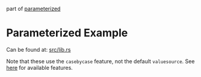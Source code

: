 part of [parameterized](https://github.com/foresterre/parameterized)

# Parameterized Example

Can be found at: [src/lib.rs](https://github.com/foresterre/parameterized-example-usage/blob/main/src/lib.rs)

Note that these use the `casebycase` feature, not the default `valuesource`. See [here](https://github.com/foresterre/parameterized/blob/af5709bcc3d7b5497ff84149a2b8f91c2fe141db/Cargo.toml#L17) for available features.